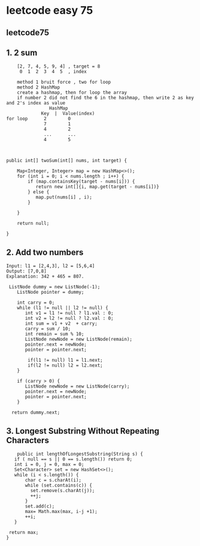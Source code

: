 # leetcode easy 75

## leetcode75

## 1.  2 sum
        [2, 7, 4, 5, 9, 4] , target = 8
         0  1  2  3  4  5  , index

        method 1 bruit force , two for loop
        method 2 HashMap
        create a hashmap, then for loop the array
        if number 2 did not find the 6 in the hashmap, then write 2 as key and 2's index as value
                    HashMap
                 Key  |  Value(index)
    for loop      2        0
                  7        1
                  4        2
                  ...      ...
                  4        5

            

    public int[] twoSum(int[] nums, int target) {

        Map<Integer, Integer> map = new HashMap<>();
        for (int i = 0; i < nums.length ; i++) {
            if (map.containsKey(target - nums[i])) {
               return new int[]{i, map.get(target - nums[i])}
            } else {
               map.put(nums[i] , i);
            }

        }

        return null;
        
    }

## 2.  Add two numbers

    Input: l1 = [2,4,3], l2 = [5,6,4]
    Output: [7,0,8]
    Explanation: 342 + 465 = 807.

     ListNode dummy = new ListNode(-1);
        ListNode pointer = dummy;
        
        int carry = 0;
        while (l1 != null || l2 != null) {
           int v1 = l1 != null ? l1.val : 0;
           int v2 = l2 != null ? l2.val : 0;
           int sum = v1 + v2  + carry;
           carry = sum / 10;
           int remain = sum % 10;
           ListNode newNode = new ListNode(remain);
           pointer.next = newNode;
           pointer = pointer.next;
            
            if(l1 != null) l1 = l1.next;
            if(l2 != null) l2 = l2.next;
        }
        
        if (carry > 0) {
           ListNode newNode = new ListNode(carry);
           pointer.next = newNode;
           pointer = pointer.next;
        }
        
      return dummy.next;    


## 3. Longest Substring Without Repeating Characters

        public int lengthOfLongestSubstring(String s) {
       if ( null == s || 0 == s.length()) return 0;
       int i = 0, j = 0, max = 0;
       Set<Character> set = new HashSet<>();
       while (i < s.length()) {
           char c = s.charAt(i);
           while (set.contains(c)) {
             set.remove(s.charAt(j));
             ++j;
           }
           set.add(c);
           max= Math.max(max, i-j +1);
           ++i;
       } 
        
     return max;   
    }